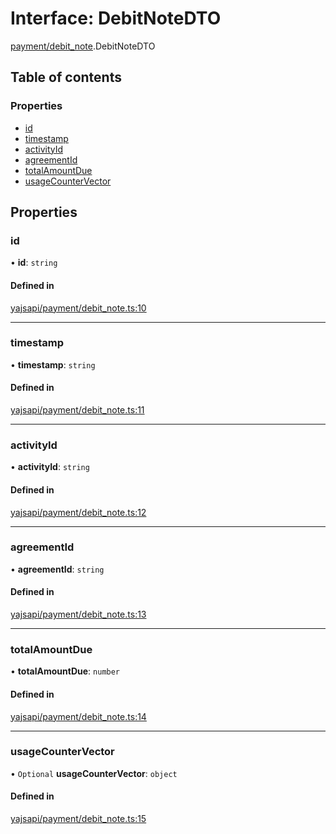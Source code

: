 # Interface: DebitNoteDTO

[payment/debit_note](../modules/payment_debit_note.md).DebitNoteDTO

## Table of contents

### Properties

- [id](payment_debit_note.DebitNoteDTO.md#id)
- [timestamp](payment_debit_note.DebitNoteDTO.md#timestamp)
- [activityId](payment_debit_note.DebitNoteDTO.md#activityid)
- [agreementId](payment_debit_note.DebitNoteDTO.md#agreementid)
- [totalAmountDue](payment_debit_note.DebitNoteDTO.md#totalamountdue)
- [usageCounterVector](payment_debit_note.DebitNoteDTO.md#usagecountervector)

## Properties

### id

• **id**: `string`

#### Defined in

[yajsapi/payment/debit_note.ts:10](https://github.com/golemfactory/yajsapi/blob/d7422f1/yajsapi/payment/debit_note.ts#L10)

___

### timestamp

• **timestamp**: `string`

#### Defined in

[yajsapi/payment/debit_note.ts:11](https://github.com/golemfactory/yajsapi/blob/d7422f1/yajsapi/payment/debit_note.ts#L11)

___

### activityId

• **activityId**: `string`

#### Defined in

[yajsapi/payment/debit_note.ts:12](https://github.com/golemfactory/yajsapi/blob/d7422f1/yajsapi/payment/debit_note.ts#L12)

___

### agreementId

• **agreementId**: `string`

#### Defined in

[yajsapi/payment/debit_note.ts:13](https://github.com/golemfactory/yajsapi/blob/d7422f1/yajsapi/payment/debit_note.ts#L13)

___

### totalAmountDue

• **totalAmountDue**: `number`

#### Defined in

[yajsapi/payment/debit_note.ts:14](https://github.com/golemfactory/yajsapi/blob/d7422f1/yajsapi/payment/debit_note.ts#L14)

___

### usageCounterVector

• `Optional` **usageCounterVector**: `object`

#### Defined in

[yajsapi/payment/debit_note.ts:15](https://github.com/golemfactory/yajsapi/blob/d7422f1/yajsapi/payment/debit_note.ts#L15)
